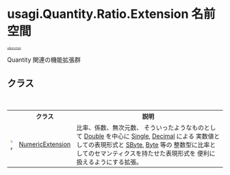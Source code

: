 # usagi.Quantity.Ratio.Extension 名前空間

<div style="font-size:30%"><a href="https://github.com/usagi/usagi.cs/blob/master/docs/Home.md">≪Back to Home</a></div> 

Quantity 関連の機能拡張群


## クラス
&nbsp;<table><tr><th></th><th>クラス</th><th>説明</th></tr><tr><td>![Public クラス](media/pubclass.gif "Public クラス")![Code example](media/CodeExample.png "Code example")</td><td><a href="T_usagi_Quantity_Ratio_Extension_NumericExtension.md">NumericExtension</a></td><td>
比率、係数、無次元数、 そういったようなものとして <a href="http://msdn2.microsoft.com/ja-jp/library/643eft0t" target="_blank">Double</a> を中心に <a href="http://msdn2.microsoft.com/ja-jp/library/3www918f" target="_blank">Single</a>, <a href="http://msdn2.microsoft.com/ja-jp/library/1k2e8atx" target="_blank">Decimal</a> による 実数値としての表現形式と <a href="http://msdn2.microsoft.com/ja-jp/library/f71b253d" target="_blank">SByte</a>, <a href="http://msdn2.microsoft.com/ja-jp/library/yyb1w04y" target="_blank">Byte</a> 等の 整数型に比率としてのセマンティクスを持たせた表現形式を 便利に扱えるようにする拡張。</td></tr></table>&nbsp;
